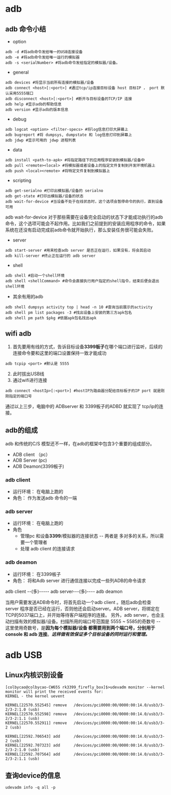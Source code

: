 
# adb
## adb 命令小结
* option
```shell
adb -d #将adb命令发给唯一的USB连接设备
adb -e #将adb命令发给唯一运行的模拟器
adb -s <serialNumber> #将adb命令发给指定的模拟器/设备。
```
* general
```shell
adb devices #将显示当前所有连接的模拟器/设备
adb connect <host>[:<port>] #通过tcp/ip连接目标设备 host 目标IP ， port 默认采用5555端口
adb disconnect <host>[:<port>] #断开与目标设备的TCP/IP 连接
adb help #显示adb的帮助信息
adb version #显示adb的版本信息
```
* debug
```shell
adb logcat <option> <filter-specs> #将log信息打印大屏幕上
adb bugreport #将 dumpsys, dumpstate 和 log信息打印到屏幕上
adb jdwp #显示可用的 jdwp 进程列表
```
* data
```shell
adb install <path-to-apk> #将指定路径下的应用程序安装到模拟器/设备中
adb pull <remote><local> #将模拟器或者设备上的指定文件复制到开发环境机器上
adb push <local><remote> #将特定文件复制到模拟器上
```
* scripting
```shell
adb get-serialno #打印出模拟器/设备的 serialno
adb get-state #打印出模拟器/设备的状态
adb wait-for-device #当设备不处于在线状态时，这个选项会暂停命令的执行，直到设备可用
```

adb wait-for-device <command> 对于那些需要在设备完全启动的状态下才能成功执行的adb 命令，这个选项可能会不起作用。比如我们之前提到的安装应用程序的命令，如果系统在还没有启动完成前adb命令就开始执行，那么安装任务很可能会失败。
* server
```shell
adb start-server #用来检查adb server 是否正在运行，如果没有，将会其启动
adb kill-server #终止正在运行的 adb server
```
* shell
```shell
adb shell #启动一个shell环境
adb shell <shellCommand> #命令会直接执行用户指定的shell指令，结束后便会退出shell环境
```
* 其余有用的adb
```shell
adb shell dumpsys activity top | head -n 10 #查询当前展示的activity
adb shell pm list packages -3 #找出设备上安装的第三方apk包名
adb shell pm path $pkg #依据apk包名找出apk
```

## wifi adb
1. 首先要用有线的方式，告诉目标设备**3399板子**在哪个端口进行监听，后续的连接命令要和这里的端口设置保持一致才能成功
```shell
adb tcpip <port> #默认是 5555
```
2. 此时拔出USB线
3. 通过wifi进行连接
```shell
adb connect <hostIp>[:<port>] #hostIP为路由器分配给目标板子的IP port 就是刚刚指定的端口号
```

通过以上三步，电脑中的 ADBserver  和 3399板子的ADBD 就实现了 tcp/ip的连接。

## adb的组成

adb 和传统的C/S 模型还不一样，在adb的框架中包含3个重要的组成部分。
* ADB client （pc）
* ADB Server (pc)
* ADB Deamon(3399板子)

### adb client
   * 运行环境： 在电脑上跑的
   * 角色： 作为发送adb 命令的一端
### adb server
   * 运行环境： 在电脑上跑的
   * 角色
        * 管理pc 和设备**3399**/模拟器的连接状态 -- 两者是 多对多的关系，所以需要一个管理者
        * 处理 adb client 的连接请求
### adb deamon
   * 运行环境： 在3399板子
   * 角色： 将和Adb server 进行通信连接以完成一些列ADB的命令请求

adb client --(多)----- adb server---(多)---- adb deamon

当用户需要发送ADB命令时，将首先启动一个adb client 。随后adb会检查 server 程序是否已经在运行，否则他还会启动server。ADB server，将绑定在TCP的5037端口上，并开始等待客户端程序的连接。
另外，adb server，也会主动扫描有效的模拟器/设备。扫描所用的端口号范围是 5555 ~ 5585的奇数号 -- 这里使用奇数号，是**因为每个模拟器/设备 都需要用到两个端口号，分别用于console 和 adb 连接**。**_这样做有效保证多个目标设备的同时运行和管理。_**

# adb USB
## Linux内核识别设备
```shell
[colbycao@colbycao-CW65S rk3399_firefly_box]$>udevadm monitor --kernel
monitor will print the received events for:
KERNEL - the kernel uevent

KERNEL[22570.552545] remove   /devices/pci0000:00/0000:00:14.0/usb3/3-2/3-2:1.0 (usb)
KERNEL[22570.552598] remove   /devices/pci0000:00/0000:00:14.0/usb3/3-2/3-2:1.1 (usb)
KERNEL[22570.552911] remove   /devices/pci0000:00/0000:00:14.0/usb3/3-2 (usb)

KERNEL[22592.706543] add      /devices/pci0000:00/0000:00:14.0/usb3/3-2 (usb)
KERNEL[22592.707323] add      /devices/pci0000:00/0000:00:14.0/usb3/3-2/3-2:1.0 (usb)
KERNEL[22592.707564] add      /devices/pci0000:00/0000:00:14.0/usb3/3-2/3-2:1.1 (usb)

```

## 查询device的信息
```shell
udevadm info -q all -p
```
